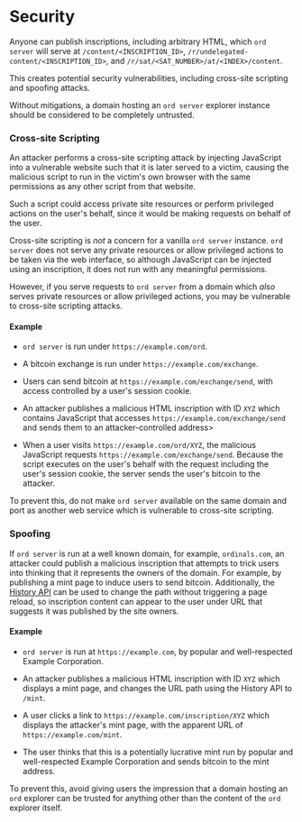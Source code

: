 Security
========

Anyone can publish inscriptions, including arbitrary HTML, which `ord server`
will serve at `/content/<INSCRIPTION_ID>`,
`/r/undelegated-content/<INSCRIPTION_ID>`, and
`/r/sat/<SAT_NUMBER>/at/<INDEX>/content`.

This creates potential security vulnerabilities, including cross-site scripting
and spoofing attacks.

Without mitigations, a domain hosting an `ord server` explorer instance should
be considered to be completely untrusted.

### Cross-site Scripting

An attacker performs a cross-site scripting attack by injecting JavaScript into
a vulnerable website such that it is later served to a victim, causing the
malicious script to run in the victim's own browser with the same permissions
as any other script from that website.

Such a script could access private site resources or perform privileged actions
on the user's behalf, since it would be making requests on behalf of the user.

Cross-site scripting is *not* a concern for a vanilla `ord server` instance.
`ord server` does not serve any private resources or allow privileged actions
to be taken via the web interface, so although JavaScript can be injected using
an inscription, it does not run with any meaningful permissions.

However, if you serve requests to `ord server` from a domain which *also*
serves private resources or allow privileged actions, you may be vulnerable to
cross-site scripting attacks.

#### Example

- `ord server` is run under `https://example.com/ord`.

- A bitcoin exchange is run under `https://example.com/exchange`.

- Users can send bitcoin at `https://example.com/exchange/send`, with access
  controlled by a user's session cookie.

- An attacker publishes a malicious HTML inscription with ID `XYZ` which
  contains JavaScript that accesses `https://example.com/exchange/send` and
  sends them to an attacker-controlled address>

- When a user visits `https://example.com/ord/XYZ`, the malicious JavaScript
  requests `https://example.com/exchange/send`. Because the script executes on
  the user's behalf with the request including the user's session cookie, the
  server sends the user's bitcoin to the attacker.

To prevent this, do not make `ord server` available on the same domain and port
as another web service which is vulnerable to cross-site scripting.

### Spoofing

If `ord server` is run at a well known domain, for example, `ordinals.com`, an
attacker could publish a malicious inscription that attempts to trick users
into thinking that it represents the owners of the domain. For example, by
publishing a mint page to induce users to send bitcoin. Additionally, the
[History API](https://developer.mozilla.org/en-US/docs/Web/API/History_API) can
be used to change the path without triggering a page reload, so inscription
content can appear to the user under URL that suggests it was published by the
site owners.

#### Example

- `ord server` is run at `https://example.com`, by popular and well-respected
  Example Corporation.

- An attacker publishes a malicious HTML inscription with ID `XYZ` which
  displays a mint page, and changes the URL path using the History API to
  `/mint`.

- A user clicks a link to `https://example.com/inscription/XYZ` which displays
  the attacker's mint page, with the apparent URL of
  `https://example.com/mint`.

- The user thinks that this is a potentially lucrative mint run by popular and
  well-respected Example Corporation and sends bitcoin to the mint address.

To prevent this, avoid giving users the impression that a domain hosting an
`ord` explorer can be trusted for anything other than the content of the `ord`
explorer itself.
